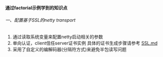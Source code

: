 #### 通过factorial示例学到的知识点

###### 一、配置基于SSL的netty transport

1. 通过读取系统变量来配置netty启动相关的参数
2. 单向认证，client信任server证书实例 具体的证书生成步骤请参考 [SSL.md](../SSL.md)
3. 采用了自定义的编解码器(分隔符方式)来避免半包读写问题